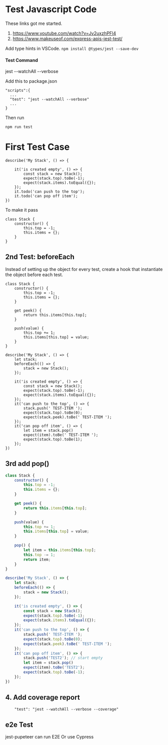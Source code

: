 # Test Javascript Code

These links got me started.

1. https://www.youtube.com/watch?v=Jv2uxzhPFl4  
2. https://www.makeuseof.com/express-apis-jest-test/

Add type hints in VSCode.
```npm install @types/jest --save-dev```


#### Test Command

jest --watchAll --verbose

Add this to package.json
```
"scripts":{
  ...
  "test": "jest --watchAll --verbose"
  ...
}
```

Then run 
```
npm run test
```


# First Test Case

```
describe('My Stack', () => {

    it('is created empty', () => {
        const stack = new Stack();
        expect(stack.top).toBe(-1);
        expect(stack.items).toEqual({});
    });
    it.todo('can push to the top');
    it.todo('can pop off item');
})
```

To make it pass
```
class Stack {
    constructor() {
        this.top = -1;
        this.items = {};
    }
}
```


## 2nd Test: beforeEach

Instead of setting up the object for every test, create a hook that instantiate the object before each test.


```
class Stack {
    constructor() {
        this.top = -1;
        this.items = {};
    }

    get peek() {
        return this.items[this.top];
    }

    push(value) {
        this.top += 1;
        this.items[this.top] = value;
    }
}

describe('My Stack', () => {
    let stack;
    beforeEach(() => {
        stack = new Stack();
    });

    it('is created empty', () => {
        const stack = new Stack();
        expect(stack.top).toBe(-1);
        expect(stack.items).toEqual({});
    });
    it('can push to the top', () => {
        stack.push(' TEST-ITEM ');
        expect(stack.top).toBe(0);
        expect(stack.peek).toBe(' TEST-ITEM ');
    });
    it('can pop off item', () => {
        let item = stack.pop()
        expect(item).toBe(' TEST-ITEM ');
        expect(stack.top).toBe(1);
    });
})
```


## 3rd add pop()


```javascript
class Stack {
    constructor() {
        this.top = -1;
        this.items = {};
    }

    get peek() {
        return this.items[this.top];
    }

    push(value) {
        this.top += 1;
        this.items[this.top] = value;
    }

    pop() {
        let item = this.items[this.top];
        this.top -= 1;
        return item;
    }
}

describe('My Stack', () => {
    let stack;
    beforeEach(() => {
        stack = new Stack();
    });

    it('is created empty', () => {
        const stack = new Stack();
        expect(stack.top).toBe(-1);
        expect(stack.items).toEqual({});
    });
    it('can push to the top', () => {
        stack.push(' TEST-ITEM ');
        expect(stack.top).toBe(0);
        expect(stack.peek).toBe(' TEST-ITEM ');
    });
    it('can pop off item', () => {
        stack.push('TEST2'); // start empty
        let item = stack.pop()
        expect(item).toBe('TEST2');
        expect(stack.top).toBe(-1);
    });
})
```


## 4. Add coverage report 

```
    "test": "jest --watchAll --verbose --coverage"
```

## e2e Test


jest-pupeteer can run E2E
Or use Cypress